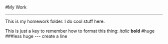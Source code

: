 #My Work

---


This is my homework folder. I do cool stuff here. 


This is just a key to remember how to format this thing:
_italic_
**bold**
#huge
###less huge
--- create a line
